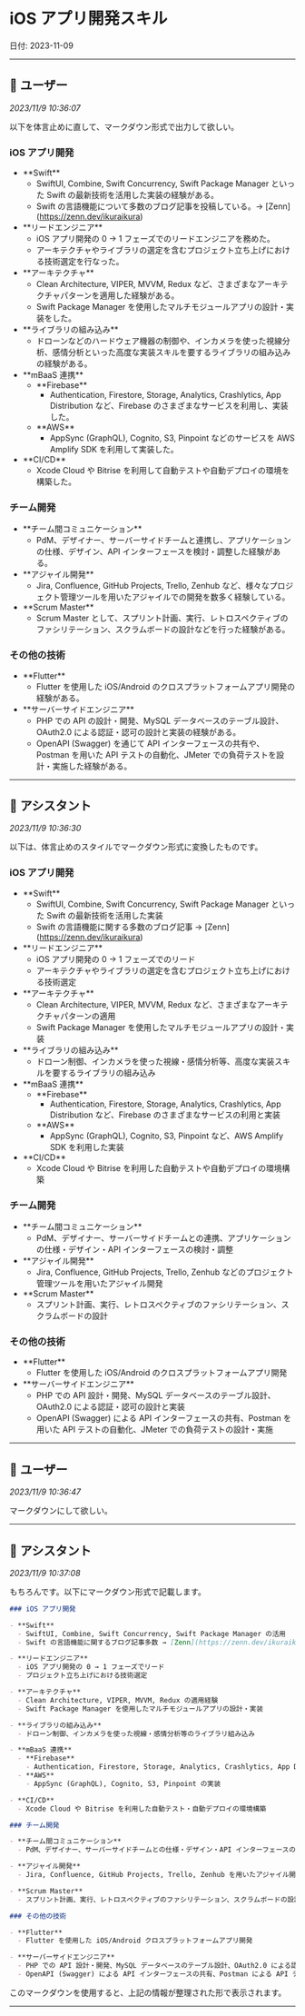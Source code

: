 # iOS アプリ開発スキル

日付: 2023-11-09

---

## 👤 ユーザー
*2023/11/9 10:36:07*

以下を体言止めに直して、マークダウン形式で出力して欲しい。

### iOS アプリ開発

- \*\*Swift\*\*
  - SwiftUI, Combine, Swift Concurrency, Swift Package Manager といった Swift の最新技術を活用した実装の経験がある。
  - Swift の言語機能について多数のブログ記事を投稿している。→ \[Zenn\](https://zenn.dev/ikuraikura)
- \*\*リードエンジニア\*\*
  - iOS アプリ開発の 0 → 1 フェーズでのリードエンジニアを務めた。
  - アーキテクチャやライブラリの選定を含むプロジェクト立ち上げにおける技術選定を行なった。
- \*\*アーキテクチャ\*\*
  - Clean Architecture, VIPER, MVVM, Redux など、さまざまなアーキテクチャパターンを適用した経験がある。
  - Swift Package Manager を使用したマルチモジュールアプリの設計・実装をした。
- \*\*ライブラリの組み込み\*\*
  - ドローンなどのハードウェア機器の制御や、インカメラを使った視線分析、感情分析といった高度な実装スキルを要するライブラリの組み込みの経験がある。
- \*\*mBaaS 連携\*\*
  - \*\*Firebase\*\*
    - Authentication, Firestore, Storage, Analytics, Crashlytics, App Distribution など、Firebase のさまざまなサービスを利用し、実装した。
  - \*\*AWS\*\*
    - AppSync (GraphQL), Cognito, S3, Pinpoint などのサービスを AWS Amplify SDK を利用して実装した。
- \*\*CI/CD\*\*
  - Xcode Cloud や Bitrise を利用して自動テストや自動デプロイの環境を構築した。

### チーム開発

- \*\*チーム間コミュニケーション\*\*
  - PdM、デザイナー、サーバーサイドチームと連携し、アプリケーションの仕様、デザイン、API インターフェースを検討・調整した経験がある。
- \*\*アジャイル開発\*\*
  - Jira, Confluence, GitHub Projects, Trello, Zenhub など、様々なプロジェクト管理ツールを用いたアジャイルでの開発を数多く経験している。
- \*\*Scrum Master\*\*
  - Scrum Master として、スプリント計画、実行、レトロスペクティブのファシリテーション、スクラムボードの設計などを行った経験がある。

### その他の技術

- \*\*Flutter\*\*
  - Flutter を使用した iOS/Android のクロスプラットフォームアプリ開発の経験がある。
- \*\*サーバーサイドエンジニア\*\*
  - PHP での API の設計・開発、MySQL データベースのテーブル設計、OAuth2.0 による認証・認可の設計と実装の経験がある。
  - OpenAPI (Swagger) を通じて API インターフェースの共有や、Postman を用いた API テストの自動化、JMeter での負荷テストを設計・実施した経験がある。

---

## 🤖 アシスタント
*2023/11/9 10:36:30*

以下は、体言止めのスタイルでマークダウン形式に変換したものです。

### iOS アプリ開発

- \*\*Swift\*\*
  - SwiftUI, Combine, Swift Concurrency, Swift Package Manager といった Swift の最新技術を活用した実装
  - Swift の言語機能に関する多数のブログ記事 → \[Zenn\](https://zenn.dev/ikuraikura)
- \*\*リードエンジニア\*\*
  - iOS アプリ開発の 0 → 1 フェーズでのリード
  - アーキテクチャやライブラリの選定を含むプロジェクト立ち上げにおける技術選定
- \*\*アーキテクチャ\*\*
  - Clean Architecture, VIPER, MVVM, Redux など、さまざまなアーキテクチャパターンの適用
  - Swift Package Manager を使用したマルチモジュールアプリの設計・実装
- \*\*ライブラリの組み込み\*\*
  - ドローン制御、インカメラを使った視線・感情分析等、高度な実装スキルを要するライブラリの組み込み
- \*\*mBaaS 連携\*\*
  - \*\*Firebase\*\*
    - Authentication, Firestore, Storage, Analytics, Crashlytics, App Distribution など、Firebase のさまざまなサービスの利用と実装
  - \*\*AWS\*\*
    - AppSync (GraphQL), Cognito, S3, Pinpoint など、AWS Amplify SDK を利用した実装
- \*\*CI/CD\*\*
  - Xcode Cloud や Bitrise を利用した自動テストや自動デプロイの環境構築

### チーム開発

- \*\*チーム間コミュニケーション\*\*
  - PdM、デザイナー、サーバーサイドチームとの連携、アプリケーションの仕様・デザイン・API インターフェースの検討・調整
- \*\*アジャイル開発\*\*
  - Jira, Confluence, GitHub Projects, Trello, Zenhub などのプロジェクト管理ツールを用いたアジャイル開発
- \*\*Scrum Master\*\*
  - スプリント計画、実行、レトロスペクティブのファシリテーション、スクラムボードの設計

### その他の技術

- \*\*Flutter\*\*
  - Flutter を使用した iOS/Android のクロスプラットフォームアプリ開発
- \*\*サーバーサイドエンジニア\*\*
  - PHP での API 設計・開発、MySQL データベースのテーブル設計、OAuth2.0 による認証・認可の設計と実装
  - OpenAPI (Swagger) による API インターフェースの共有、Postman を用いた API テストの自動化、JMeter での負荷テストの設計・実施

---

## 👤 ユーザー
*2023/11/9 10:36:47*

マークダウンにして欲しい。

---

## 🤖 アシスタント
*2023/11/9 10:37:08*

もちろんです。以下にマークダウン形式で記載します。

```markdown
### iOS アプリ開発

- **Swift**
  - SwiftUI, Combine, Swift Concurrency, Swift Package Manager の活用
  - Swift の言語機能に関するブログ記事多数 → [Zenn](https://zenn.dev/ikuraikura)

- **リードエンジニア**
  - iOS アプリ開発の 0 → 1 フェーズでリード
  - プロジェクト立ち上げにおける技術選定

- **アーキテクチャ**
  - Clean Architecture, VIPER, MVVM, Redux の適用経験
  - Swift Package Manager を使用したマルチモジュールアプリの設計・実装

- **ライブラリの組み込み**
  - ドローン制御、インカメラを使った視線・感情分析等のライブラリ組み込み

- **mBaaS 連携**
  - **Firebase**
    - Authentication, Firestore, Storage, Analytics, Crashlytics, App Distribution の実装
  - **AWS**
    - AppSync (GraphQL), Cognito, S3, Pinpoint の実装

- **CI/CD**
  - Xcode Cloud や Bitrise を利用した自動テスト・自動デプロイの環境構築

### チーム開発

- **チーム間コミュニケーション**
  - PdM、デザイナー、サーバーサイドチームとの仕様・デザイン・API インターフェースの検討・調整

- **アジャイル開発**
  - Jira, Confluence, GitHub Projects, Trello, Zenhub を用いたアジャイル開発

- **Scrum Master**
  - スプリント計画、実行、レトロスペクティブのファシリテーション、スクラムボードの設計

### その他の技術

- **Flutter**
  - Flutter を使用した iOS/Android クロスプラットフォームアプリ開発

- **サーバーサイドエンジニア**
  - PHP での API 設計・開発、MySQL データベースのテーブル設計、OAuth2.0 による認証・認可の設計と実装
  - OpenAPI (Swagger) による API インターフェースの共有、Postman による API テストの自動化、JMeter による負荷テストの設計・実施
```

このマークダウンを使用すると、上記の情報が整理された形で表示されます。

---
